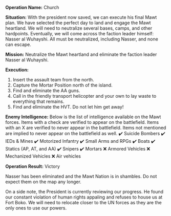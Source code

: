 __Operation Name:__ Church

__Situation:__ With the president now saved, we can execute his final Mawt plan. We have selected the perfect day to land and engage the Mawt heartland. We will need to neutralize several bases, camps, and other hardpoints. Eventually, we will come across the faction leader himself: Nasser al Wuhayshi. All must be neutralized, including Nasser, and none can escape.

__Mission:__ Neutralize the Mawt heartland and eliminate the faction leader Nasser al Wuhayshi.

__Execution:__
1. Insert the assault team from the north.
2. Capture the Mortar Position north of the island.
3. Find and eliminate the AA guns.
4. Call in the friendly transport helicopter and your own to lay waste to everything that remains.
5. Find and eliminate the HVT. Do not let him get away!

__Enemy Intelligence:__
Below is the list of intelligence available on the Mawt forces. Items with a check are verified to appear on the battlefield. Items with an X are verified to never appear in the battlefield. Items not mentioned are implied to never appear on the battlefield as well.
:heavy_check_mark: Suicide Bombers
:heavy_check_mark: IEDs & Mines
:heavy_check_mark: Motorized Infantry
:heavy_check_mark: Small Arms and RPGs
:heavy_check_mark: Boats
:heavy_check_mark: Statics (AP, AT, and AA)
:heavy_check_mark: Snipers
:heavy_check_mark: Mortars
:x: Armored Vehicles
:x: Mechanized Vehicles
:x: Air vehicles

__Operation Result:__ Victory

Nasser has been eliminated and the Mawt Nation is in shambles. Do not expect them on the map any longer.

On a side note, the President is currently reviewing our progress. He found our constant violation of human rights appaling and refuses to house us at Fort Boko. We will need to relocate closer to the UN forces as they are the only ones to use our powers.